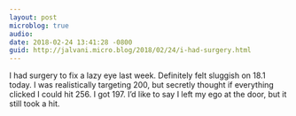 ```yaml
---
layout: post
microblog: true
audio: 
date: 2018-02-24 13:41:28 -0800
guid: http://jalvani.micro.blog/2018/02/24/i-had-surgery.html
---
```

I had surgery to fix a lazy eye last week. Definitely felt sluggish on 18.1 today. I was realistically targeting 200, but secretly thought if everything clicked I could hit 256. I got 197. I’d like to say I left my ego at the door, but it still took a hit.
